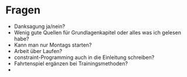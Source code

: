 # Fragen

- Danksagung ja/nein?
- Wenig gute Quellen für Grundlagenkapitel oder alles was ich gelesen habe?
- Kann man nur Montags starten? 
- Arbeit über Laufen? 
- constraint-Programming auch in die Einleitung schreiben?
- Fahrtenspiel ergänzen bei Trainingsmethoden?
- 
